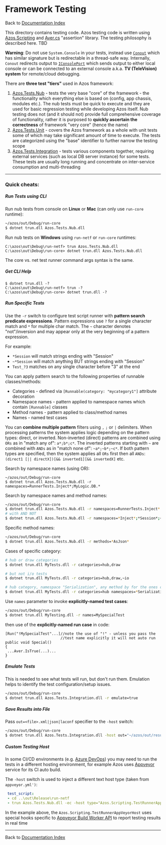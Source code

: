 # Framework Testing

Back to [Documentation Index](/src/documentation-index.md)


This directory contains testing code. Azos testing code is written using [Azos.Scripting](/src/Azos/Scripting) and
 [Aver.cs](/src/Azos/Aver.cs) "assertion" library. The testing philosophy is described here. TBD

**Warning**: Do not use `System.Console` in your tests, instead use [`Conout`](/src/Azos/Scripting) which has similar signature but is 
redirectable in a thread-safe way. Internally, `Conout` redirects output to [`IConsolePort`](/src/Azos/IO/Console) which 
sends output to either local console or can be connected to an external console a.k.a. **TV (TeleVision) system** 
for remote/cloud debugging.

There are **three test "tiers"** used in Azos framework:

1. [Azos.Tests.Nub](Azos.Tests.Nub) - tests the very base "core" of the framework - the functionality 
 which everything else is based on (config, app chassis, modules etc.). The nub tests must be quick to 
 execute and they are used for basic regression testing while developing Azos itself. Nub testing does not
 (and it should not) provide full comprehensive coverage of functionality, rather it is purposed to
 **quickly ascertain the correctness** of framework "very core" (hence the name)
1. [Azos.Tests.Unit](Azos.Tests.Unit) - covers the Azos framework as a whole with unit tests some of which
 may take significant amount of time to execute. The tests are categorized using the "base" identifier to further
 narrow the testing scope
1. [Azos.Tests.Integration](Azos.Tests.Integration) - tests various components together, requiring external services
 (such as local DB server instance) for some tests. These tests are usually long running and concentrate on inter-service
 consumption and multi-threading

---
### Quick cheats:

##### Run Tests using CLI
Run nub tests from console on **Linux** or **Mac** (can only use `run-core` runtime):
```bash
~/azos/out/Debug/run-core
$ dotnet trun.dll Azos.Tests.Nub.dll
```

Run nub tests on **Windows** using `run-netf` or `run-core` runtimes:

```batch
C:\azos\out\Debug\run-netf> trun Azos.Tests.Nub.dll
C:\azos\out\Debug\run-core> dotnet trun.dll Azos.Tests.Nub.dll
```

The core vs. net test runner command args syntax is the same.

##### Get CLI Help

```batch
$ dotnet trun.dll -?
C:\azos\out\Debug\run-netf> trun -?
C:\azos\out\Debug\run-core> dotnet trun.dll -?
```

##### Run Specific Tests
Use the `-r` switch to configure test script runner with **pattern search predicate expressions**.
Pattern expressions use `?` for a single character match and `*` for multiple char match. 
The `~` character denotes "not"/inversion and may appear only at the very beginning of a pattern expression.

For example:
- `*Session` will match strings ending with "Session"
- `~*Session` will match anything BUT strings ending with "Session"
- `Test_?3` matches on any single character before "3" at the end

You can apply pattern search to the following properties of runnable classes/methods:
- Categories - defined via `[Runnable(category: "mycategory1"]` attribute decoration
- Namespace names - pattern applied to namespace names which contain `[Runnable]` classes
- Method names - pattern applied to class/method names
- Names - named test cases


You can **combine multiple pattern** filters using `,` `;` or `|` delimiters.
When processing patterns the system applies logic depending on the pattern types: direct, or inverted.
Non-inverted (direct) patterns are combined using `ORs` as in "match any of": `a*;b*;c*`.
The inverted patterns starting with `~` are combined with `ANDs` as in "match none of": `~a*;~b*;~c*`.
If both pattern types are specified, then the system applies all `ORs` first then all `ANDs`:  
 `(direct1 [|| directX])[&& inverted1][&& invertedX]` etc.

Search by namespace names (using OR):
```batch
~/azos/out/Debug/run-core
$ dotnet trun.dll Azos.Tests.Nub.dll -r namespaces=RunnerTests.Inject*;MyLogic.DB.*
```

Search by namespace names and method names:

```bash
~/azos/out/Debug/run-core
$ dotnet trun.dll Azos.Tests.Nub.dll -r namespaces=RunnerTests.Inject* methods=*Json_Read?-* names=case?
# with AND NOT
$ dotnet trun.dll Azos.Tests.Nub.dll -r namespaces=*Inject*;*Session*;~*Secur* methods=~*Json* 
```

Specific method names:
```bash
~/azos/out/Debug/run-core
$ dotnet trun.dll Azos.Tests.Nub.dll -r methods=*AsJson*
```

Cases of specific category:
```bash
# hub or draw categories
$ dotnet trun.dll MyTests.dll -r categories=hub,draw

# but not i/o tests
$ dotnet trun.dll MyTests.dll -r categories=hub,draw,~io

# hub category, namespace "Serialization", any method by for the ones called "_Fail"
$ dotnet trun.dll MyTests.dll -r categories=hub namespaces=*Serialization* methods=~*_Fail
```

Use `names` parameter to invoke **explicitly-named test cases**:
```bash
~/azos/out/Debug/run-core
$ dotnet trun.dll MyTesting.dll -r names=MySpecialTest
```
then use of the **explicitly-named run case** in code:
```CSharp
[Run("!MySpecialTest"...]//note the use of "!" - unless you pass the
                         //test name explicitly it will not auto run
public void Special()
{
 ...Aver.IsTrue(...)...
}
```



##### Emulate Tests
This is needed to see what tests will run, but don't run them. Emulation helps to identify the test
configuration/setup issues.
```bash
~/azos/out/Debug/run-core
$ dotnet trun.dll Azos.Tests.Integration.dll -r emulate=true
```

##### Save Results into File
Pass `out=<file>.xml|json|laconf` specifier to the `-host` switch:
```bash
~/azos/out/Debug/run-core
$ dotnet trun.dll Azos.Tests.Integration.dll -host out="~/azos/out/results.laconf"
```

##### Custom Testing Host
In some CI/CD environments (e.g. [Azure DevOps](https://azure.microsoft.com/en-us/services/devops/)) you may need to run the tests in a different hosting environment, for example
Azos uses [Appveyor](https://www.appveyor.com/) service for its CI auto build.

The `-host` switch is used to inject a different text host type (taken from `appveyor.yml')`:
```yml
 test_script:
 - cd ..\out\Release\run-netf
 - trun Azos.Tests.Nub.dll -ec -host type="Azos.Scripting.TestRunnerAppVeyorHost, Azos"
```

In the example above, the `Azos.Scripting.TestRunnerAppVeyorHost` uses special hooks
specific to [Appveyor Build Worker API](https://www.appveyor.com/docs/build-worker-api/) 
to report testing results in real time

---
Back to [Documentation Index](/src/documentation-index.md)




